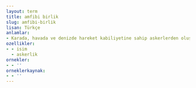 ```yaml
---
layout: term
title: amfibi birlik
slug: amfibi-birlik
lisan: Türkçe
anlamlar:
- Karada, havada ve denizde hareket kabiliyetine sahip askerlerden oluşan birlik
ozellikler:
- - isim
  - askerlik
ornekler:
- - ''
orneklerkaynak:
- - ''
---
```

